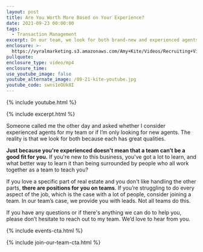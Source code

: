 ```yaml
---
layout: post
title: Are You Worth More Based on Your Experience?
date: 2021-09-23 00:00:00
tags:
  - Transaction Management
excerpt: On our team, we look for both brand-new and experienced agents.
enclosure: >-
  https://vyralmarketing.s3.amazonaws.com/Amy+Kite/Videos/Recruiting+Videos/2021/Are+You+Worth+More+Based+on+Your+Experience_.mp4
pullquote:
enclosure_type: video/mp4
enclosure_time:
use_youtube_image: false
youtube_alternate_image: /09-21-kite-youtube.jpg
youtube_code: swns1eOUk8I
---
```

{% include youtube.html %}

{% include excerpt.html %}

Someone called me the other day and asked whether I consider experienced agents for my team or if I’m only looking for new agents. The reality is that we look for both because each has great qualities.

**Just because you're experienced doesn't mean that a team can’t be a good fit for you.** If you're new to this business, you've got a lot to learn, and what better way to learn it than being surrounded by people who all work together as a team to teach you?

If you love a specific part of real estate and you don't like handling the other parts, **there are positions for you on teams**. If you’re struggling to do every aspect of the job, which is the case with a lot of people, consider joining a team. In our team’s case, we provide you with leads. Not all teams do this.

If you have any questions or if there's anything we can do to help you, please don’t hesitate to reach out to my team. We’d love to hear from you.

{% include events-cta.html %}

{% include join-our-team-cta.html %}
